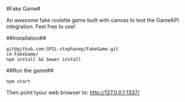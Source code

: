 #Fake Game#

An awesome fake roulette game built with canvas to test the GameAPI integration.
Feel free to use!

##Installation##

    git@github.com:SPIL-stephanep/FakeGame.git
    cd FakeGame/
    npm install && bower install

##Run the game##

    npm start

Then point tyour web browser to: http://127.0.0.1:1337/
